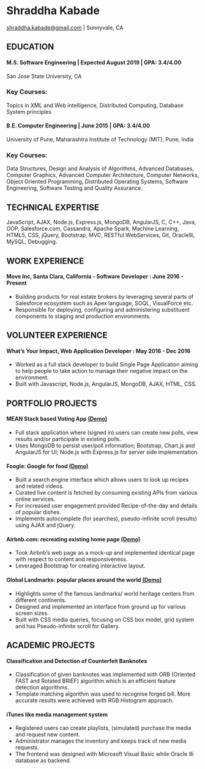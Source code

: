 # Shraddha Kabade

shraddha.kabade@gmail.com  |  Sunnyvale, CA

## EDUCATION

#### M.S. Software Engineering   |   Expected August 2019   |    GPA: 3.4/4.00
San Jose State University, CA                      
### Key Courses: 
Topics in XML and Web intelligence, Distributed Computing, Database System principles

#### B.E. Computer Engineering   |   June 2015   |    GPA: 3.4/4.00
University of Pune, Maharashtra Institute of Technology (MIT), Pune, India                      
### Key Courses: 
Data Structures, Design and Analysis of Algorithms, Advanced Databases, Computer Graphics, Advanced Computer Architecture,  Computer Networks, Object Oriented Programming, Distributed Operating Systems, Software Engineering, Software Testing and Quality Assurance.

## TECHNICAL EXPERTISE

JavaScript, AJAX, Node.js, Express.js, MongoDB, AngularJS, C, C++, Java, OOP, Salesforce.com, Cassandra, Apache Spark, Machine Learning, HTML5, CSS, jQuery, Bootstrap, MVC, RESTful WebServices, Git, Oracle9i, MySQL, Debugging.

## WORK EXPERIENCE

#### Move Inc, Santa Clara, California - Software Developer : June 2016 - Present
* Building products for real estate brokers by leveraging several parts of Salesforce ecosystem such as Apex language, SOQL, VisualForce etc.
* Responsible for deploying, configuring and administering substituent components to staging and production environments.


## VOLUNTEER EXPERIENCE

#### What’s Your Impact, Web Application Developer : May 2016 - Dec 2016
* Worked as a full stack developer to build Single Page Application aiming to help people to take action to manage their negative impact on the environment.
* Built with Javascript, Node.js, AngularJS, MongoDB, AJAX, HTML, CSS.


## PORTFOLIO PROJECTS

#### MEAN Stack based Voting App [(Demo)](https://shraddha-voting-app.herokuapp.com//)
* Full stack application where (signed in) users can create new polls, view results and/or participate in existing polls.
* Uses MongoDB to persist user/poll information; Bootstrap, Chart.js and AngularJS for UI; Node.js with Express.js for server side implementation.

#### Foogle: Google for food [(Demo)](http://kshraddha.github.io/foogle)
* Built a search engine interface which allows users to look up recipes and related videos.
* Curated live content is fetched by consuming existing APIs from various online services.
* For increased user engagement provided Recipe-of-the-day and details of popular dishes.
* Implements autocomplete (for searches), pseudo-infinite scroll (results) using AJAX and jQuery.

#### Airbnb.com: recreating existing home page [(Demo)](http://kshraddha.github.io/airbnb)
* Took Airbnb’s web page as a mock-up and implemented identical page with respect to content and responsiveness.
* Leveraged Bootstrap for creating interactive layout.

#### Global Landmarks: popular places around the world [(Demo)](http://kshraddha.github.io/global-landmarks)
* Highlights some of the famous landmarks/ world heritage centers from different continents.
* Designed and implemented an interface from ground up for various screen sizes.
* Built with CSS media queries, focusing on CSS box model, grid system and has Pseudo-infinite scroll for Gallery.


## ACADEMIC PROJECTS

#### Classification and Detection of Counterfeit Banknotes
* Classification of given banknotes was implemented with ORB (Oriented FAST and Rotated BRIEF) algorithm which is an efficient feature detection algorithms.
* Template matching algorithm was used to recognise forged bill. More accurate results were achieved with RGB Histogram approach.

#### iTunes like media management system
* Registered users can create playlists, (simulated) purchase the media and request new content.
* Administrator manages the inventory and keeps track of new media requests.
* The frontend was designed with Microsoft Visual Basic while Oracle 9i database as backend.
